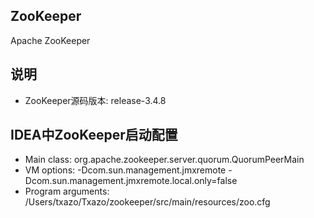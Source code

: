 ## ZooKeeper

Apache ZooKeeper

## 说明

* ZooKeeper源码版本: release-3.4.8

## IDEA中ZooKeeper启动配置

* Main class: org.apache.zookeeper.server.quorum.QuorumPeerMain
* VM options: -Dcom.sun.management.jmxremote -Dcom.sun.management.jmxremote.local.only=false
* Program arguments: /Users/txazo/Txazo/zookeeper/src/main/resources/zoo.cfg
